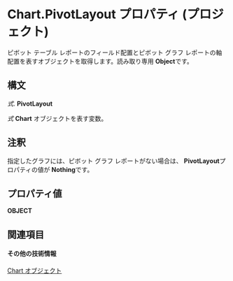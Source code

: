 
# Chart.PivotLayout プロパティ (プロジェクト)
ピボット テーブル レポートのフィールド配置とピボット グラフ レポートの軸配置を表すオブジェクトを取得します。読み取り専用 **Object**です。

## 構文

 _式_. **PivotLayout**

 _式_ **Chart** オブジェクトを表す変数。


## 注釈

指定したグラフには、ピボット グラフ レポートがない場合は、  **PivotLayout**プロパティの値が **Nothing**です。


## プロパティ値

 **OBJECT**


## 関連項目


#### その他の技術情報


[Chart オブジェクト](810d4ec1-69d2-c432-b9da-57042b783b85.md)